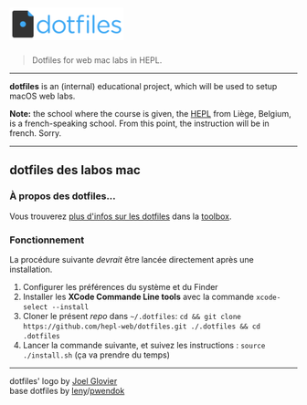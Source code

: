 # <img src="dotfiles-logo.png" alt="dotfiles logo" width="200">

> Dotfiles for web mac labs in HEPL.

* * *

**dotfiles** is an (internal) educational project, which will be used to setup macOS web labs.

**Note:** the school where the course is given, the [HEPL](http://www.provincedeliege.be/hauteecole) from Liège, Belgium, is a french-speaking school. From this point, the instruction will be in french. Sorry.

* * *

## dotfiles des labos mac

### À propos des dotfiles...

Vous trouverez [plus d'infos sur les dotfiles](https://github.com/hepl-web/toolbox/blob/master/resources/dotfiles.md) dans la [toolbox](https://github.com/hepl-web/toolbox).

### Fonctionnement

La procédure suivante _devrait_ être lancée directement après une installation.

1. Configurer les préférences du système et du Finder
2. Installer les **XCode Commande Line tools** avec la commande `xcode-select --install`
3. Cloner le présent _repo_ dans `~/.dotfiles`: `cd && git clone https://github.com/hepl-web/dotfiles.git ./.dotfiles && cd .dotfiles`
4. Lancer la commande suivante, et suivez les instructions : `source ./install.sh` (ça va prendre du temps)

* * *

dotfiles' logo by [Joel Glovier](https://github.com/jglovier/dotfiles-logo)  
base dotfiles by [leny](https://github.com/leny)/[pwendok](https://github.com/leny/pwendok)
